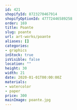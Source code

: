 ```yaml
---
id: 421
shopifyId: 8723270467914
shopifyOptionId: 47772446589258
order: 169
title: Poante
slug: poante
url: art-works/poante
aliases: []
categories:
- graphics
inStock: true
isVisible: false
location: ""
height: 30
width: 21
date: 2020-01-01T00:00:00Z
materials:
- watercolor
- paper
price: 300
mainImage: poante.jpg
---
```

